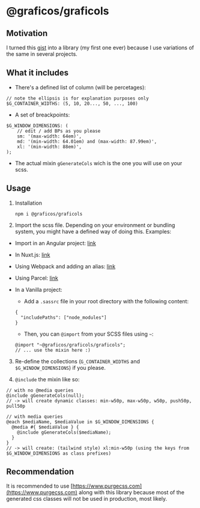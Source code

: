 # @graficos/graficols

## Motivation
I turned this [gist](https://gist.github.com/gangsthub/8b497cd315864c28464ec0c435d04b87)
into a library (my first one ever) because I use variations of the same in several projects.


## What it includes

- There's a defined list of column (will be percetages):

```
// note the ellipsis is for explanation purposes only
$G_CONTAINER_WIDTHS: (5, 10, 20..., 50, ..., 100)
```

- A set of breackpoints:

```
$G_WINDOW_DIMENSIONS: (
    // edit / add BPs as you please
    sm: '(max-width: 64em)',
    md: '(min-width: 64.01em) and (max-width: 87.99em)',
    xl: '(min-width: 88em)',
);
```

- The actual mixin `gGenerateCols` wich is the one you will use on your scss.

## Usage

1. Installation

    ```
    npm i @graficos/graficols
    ```

2. Import the scss file. Depending on your environment or bundling system, you might have a defined way of doing
this. Examples:
  - Import in an Angular project: [link](https://github.com/angular/angular-cli/issues/2269#issuecomment-320126603)
  - In Nuxt.js: [link](https://nuxtjs.org/api/configuration-css)
  - Using Webpack and adding an alias: [link](https://github.com/webpack/webpack/issues/1789#issuecomment-250983832)
  - Using Parcel: [link](https://github.com/parcel-bundler/parcel/issues/1800)
  - In a Vanilla project:
    - Add a `.sassrc` file in your root directory with the following content:
    ```
    {
      "includePaths": ["node_modules"]
    }
    ```

    - Then, you can `@import` from your SCSS files using `~`:

    ```
    @import "~@graficos/graficols/graficols";
    // ... use the mixin here :)
    ```


3. Re-define the collections (`G_CONTAINER_WIDTHS` and `$G_WINDOW_DIMENSIONS`) if you please.

4. `@include` the mixin like so:

```
// with no @media queries
@include gGenerateCols(null);
// -> will create dynamic classes: min-w50p, max-w50p, w50p, push50p, pull50p

// with media queries
@each $mediaName, $mediaValue in $G_WINDOW_DIMENSIONS {
  @media #{ $mediaValue } {
    @include gGenerateCols($mediaName);
  }
}
// -> will create: (tailwind style) xl:min-w50p (using the keys from $G_WINDOW_DIMENSIONS as class prefixes)
```

## Recommendation

It is recommended to use [https://www.purgecss.com](https://www.purgecss.com) along with this library because
most of the generated css classes will not be used in production, most likely.


